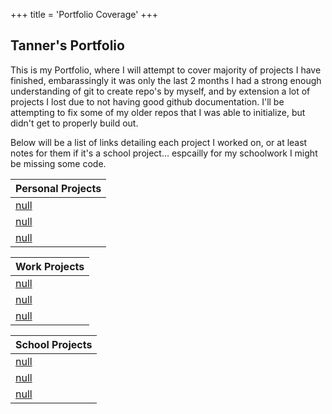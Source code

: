 +++
title = 'Portfolio Coverage'
+++

## Tanner's Portfolio

This is my Portfolio, where I will attempt to cover majority of projects I have finished, embarassingly it was only the last 2 months I had a strong enough understanding of git to create repo's by myself, and by extension a lot of projects I lost due to not having good github documentation. I'll be attempting to fix some of my older repos that I was able to initialize, but didn't get to properly build out.

Below will be a list of links detailing each project I worked on, or at least notes for them if it's a school project... espcailly for my schoolwork I might be missing some code.


| Personal Projects               | 
| -----------                     | 
| [null](/Portfolio/Mathematics/)   | 
| [null](/Portfolio/Computers/)|
| [null](/Portfolio/Robotics/)  |


| Work Projects                   | 
| -----------                     | 
| [null](/Portfolio/Mathematics/)   | 
| [null](/Portfolio/Computers/)|
| [null](/Portfolio/Robotics/)  |


| School Projects                 | 
| -----------                     | 
| [null](/Portfolio/Mathematics/)   | 
| [null](/Portfolio/Computers/)|
| [null](/Portfolio/Robotics/)  |